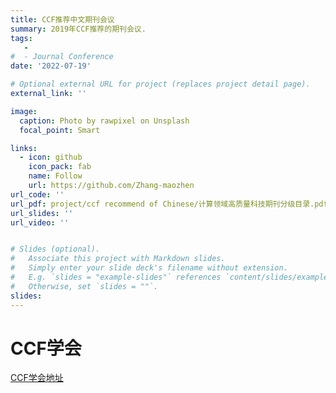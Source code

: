 ```yaml
---
title: CCF推荐中文期刊会议
summary: 2019年CCF推荐的期刊会议.
tags:
   - 
#  - Journal Conference
date: '2022-07-19'

# Optional external URL for project (replaces project detail page).
external_link: ''

image:
  caption: Photo by rawpixel on Unsplash
  focal_point: Smart

links:
  - icon: github
    icon_pack: fab
    name: Follow
    url: https://github.com/Zhang-maozhen
url_code: ''
url_pdf: project/ccf recommend of Chinese/计算领域高质量科技期刊分级目录.pdf
url_slides: ''
url_video: ''


# Slides (optional).
#   Associate this project with Markdown slides.
#   Simply enter your slide deck's filename without extension.
#   E.g. `slides = "example-slides"` references `content/slides/example-slides.md`.
#   Otherwise, set `slides = ""`.
slides: 
---
```


# CCF学会

[CCF学会地址](https://www.ccf.org.cn/)

